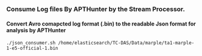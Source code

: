 ### Consume Log files By APTHunter by the Stream Processor. 
#### Convert Avro comapcted log format (.bin) to the readable Json format for analysis by APTHunter

```shell
./json_consumer.sh /home/elasticsearch/TC-DAS/Data/marple/ta1-marple-1-e5-official-1.bin
```
